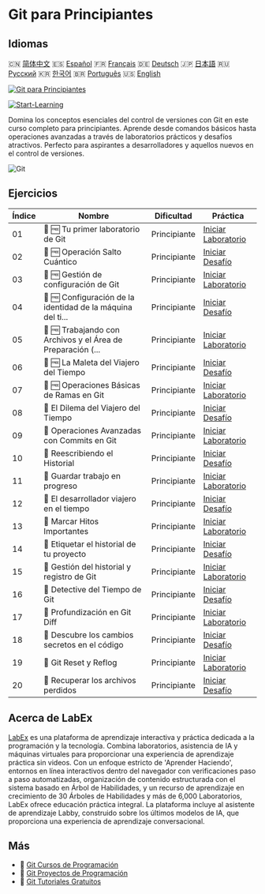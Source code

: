 # Git para Principiantes

## Idiomas

🇨🇳 [简体中文](README_zh.md) 🇪🇸 [Español](README_es.md) 🇫🇷 [Français](README_fr.md) 🇩🇪 [Deutsch](README_de.md) 🇯🇵 [日本語](README_ja.md) 🇷🇺 [Русский](README_ru.md) 🇰🇷 [한국어](README_ko.md) 🇧🇷 [Português](README_pt.md) 🇺🇸 [English](README.md) 

[![Git para Principiantes](https://cover-creator.labex.io/git-for-beginners.png?lang=es)](https://labex.io/es/courses/git-for-beginners)

[![Start-Learning](https://img.shields.io/badge/Start-Learning-whitesmoke?style=for-the-badge)](https://labex.io/es/courses/git-for-beginners)

Domina los conceptos esenciales del control de versiones con Git en este curso completo para principiantes. Aprende desde comandos básicos hasta operaciones avanzadas a través de laboratorios prácticos y desafíos atractivos. Perfecto para aspirantes a desarrolladores y aquellos nuevos en el control de versiones.

![Git](https://img.shields.io/badge/Git-whitesmoke?style=for-the-badge&logo=git)


## Ejercicios

|   Índice | Nombre                                                      | Dificultad   | Práctica                                                                                                                                           |
|----------|-------------------------------------------------------------|--------------|----------------------------------------------------------------------------------------------------------------------------------------------------|
|       01 | 🧩 🆓 Tu primer laboratorio de Git                          | Principiante | <a target='_blank' href='https://labex.io/es/labs/git-your-first-git-lab-92739?course=git-for-beginners'>Iniciar Laboratorio</a>                   |
|       02 | 🎯 🆓 Operación Salto Cuántico                              | Principiante | <a target='_blank' href='https://labex.io/es/labs/git-operation-quantum-leap-387717?course=git-for-beginners'>Iniciar Desafío</a>                  |
|       03 | 🧩 🆓 Gestión de configuración de Git                       | Principiante | <a target='_blank' href='https://labex.io/es/labs/git-git-config-management-385164?course=git-for-beginners'>Iniciar Laboratorio</a>               |
|       04 | 🎯 🆓 Configuración de la identidad de la máquina del ti... | Principiante | <a target='_blank' href='https://labex.io/es/labs/git-time-machine-identity-configuration-387720?course=git-for-beginners'>Iniciar Desafío</a>     |
|       05 | 🧩 🆓 Trabajando con Archivos y el Área de Preparación (... | Principiante | <a target='_blank' href='https://labex.io/es/labs/git-working-with-files-and-staging-area-387457?course=git-for-beginners'>Iniciar Laboratorio</a> |
|       06 | 🎯 🆓 La Maleta del Viajero del Tiempo                      | Principiante | <a target='_blank' href='https://labex.io/es/labs/git-the-time-traveler-s-suitcase-387725?course=git-for-beginners'>Iniciar Desafío</a>            |
|       07 | 🧩 🆓 Operaciones Básicas de Ramas en Git                   | Principiante | <a target='_blank' href='https://labex.io/es/labs/git-git-branch-basic-operations-385163?course=git-for-beginners'>Iniciar Laboratorio</a>         |
|       08 | 🎯  El Dilema del Viajero del Tiempo                        | Principiante | <a target='_blank' href='https://labex.io/es/labs/git-the-time-traveler-s-dilemma-387733?course=git-for-beginners'>Iniciar Desafío</a>             |
|       09 | 🧩  Operaciones Avanzadas con Commits en Git                | Principiante | <a target='_blank' href='https://labex.io/es/labs/git-advanced-git-commit-operations-387471?course=git-for-beginners'>Iniciar Laboratorio</a>      |
|       10 | 🎯  Reescribiendo el Historial                              | Principiante | <a target='_blank' href='https://labex.io/es/labs/git-rewriting-history-387746?course=git-for-beginners'>Iniciar Desafío</a>                       |
|       11 | 🧩  Guardar trabajo en progreso                             | Principiante | <a target='_blank' href='https://labex.io/es/labs/git-saving-work-in-progress-387492?course=git-for-beginners'>Iniciar Laboratorio</a>             |
|       12 | 🎯  El desarrollador viajero en el tiempo                   | Principiante | <a target='_blank' href='https://labex.io/es/labs/git-the-time-traveling-developer-387759?course=git-for-beginners'>Iniciar Desafío</a>            |
|       13 | 🧩  Marcar Hitos Importantes                                | Principiante | <a target='_blank' href='https://labex.io/es/labs/git-marking-important-milestones-387493?course=git-for-beginners'>Iniciar Laboratorio</a>        |
|       14 | 🎯  Etiquetar el historial de tu proyecto                   | Principiante | <a target='_blank' href='https://labex.io/es/labs/git-tagging-your-project-s-history-387763?course=git-for-beginners'>Iniciar Desafío</a>          |
|       15 | 🧩  Gestión del historial y registro de Git                 | Principiante | <a target='_blank' href='https://labex.io/es/labs/git-git-history-and-log-management-387490?course=git-for-beginners'>Iniciar Laboratorio</a>      |
|       16 | 🎯  Detective del Tiempo de Git                             | Principiante | <a target='_blank' href='https://labex.io/es/labs/git-git-time-detective-387782?course=git-for-beginners'>Iniciar Desafío</a>                      |
|       17 | 🧩  Profundización en Git Diff                              | Principiante | <a target='_blank' href='https://labex.io/es/labs/git-git-diff-deep-dive-387489?course=git-for-beginners'>Iniciar Laboratorio</a>                  |
|       18 | 🎯  Descubre los cambios secretos en el código              | Principiante | <a target='_blank' href='https://labex.io/es/labs/uncover-the-secret-code-changes-387768?course=git-for-beginners'>Iniciar Desafío</a>             |
|       19 | 🧩  Git Reset y Reflog                                      | Principiante | <a target='_blank' href='https://labex.io/es/labs/git-git-reset-and-reflog-387491?course=git-for-beginners'>Iniciar Laboratorio</a>                |
|       20 | 🎯  Recuperar los archivos perdidos                         | Principiante | <a target='_blank' href='https://labex.io/es/labs/git-recover-the-lost-files-387781?course=git-for-beginners'>Iniciar Desafío</a>                  |

## Acerca de LabEx

[LabEx](https://labex.io) es una plataforma de aprendizaje interactiva y práctica dedicada a la programación y la tecnología. Combina laboratorios, asistencia de IA y máquinas virtuales para proporcionar una experiencia de aprendizaje práctica sin videos. Con un enfoque estricto de 'Aprender Haciendo', entornos en línea interactivos dentro del navegador con verificaciones paso a paso automatizadas, organización de contenido estructurada con el sistema basado en Árbol de Habilidades, y un recurso de aprendizaje en crecimiento de 30 Árboles de Habilidades y más de 6,000 Laboratorios, LabEx ofrece educación práctica integral. La plataforma incluye al asistente de aprendizaje Labby, construido sobre los últimos modelos de IA, que proporciona una experiencia de aprendizaje conversacional.

## Más

- 🔗 [Git Cursos de Programación](https://github.com/labex-labs/awesome-programming-courses)
- 🔗 [Git Proyectos de Programación](https://github.com/labex-labs/awesome-programming-projects)
- 🔗 [Git Tutoriales Gratuitos](https://github.com/labex-labs/git-free-tutorials)

